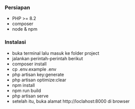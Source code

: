 ### Persiapan
- PHP >= 8.2
- composer
- node & npm


### Instalasi
- buka terminal lalu masuk ke folder project
- jalankan perintah-perintah berikut
- composer install
- cp .env.example .env
- php artisan key:generate
- php artisan optimize:clear
- npm install
- npm run build
- php artisan serve
- setelah itu, buka alamat http://loclahost:8000 di browser